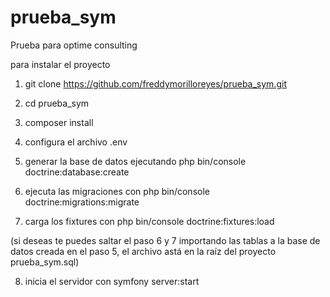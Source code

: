 # prueba_sym
Prueba para optime consulting

para instalar el proyecto 

1. git clone https://github.com/freddymorilloreyes/prueba_sym.git

2. cd prueba_sym

3. composer install

4. configura el archivo .env

5. generar la base de datos ejecutando php bin/console doctrine:database:create

6. ejecuta las migraciones con php bin/console doctrine:migrations:migrate

7. carga los fixtures con php bin/console doctrine:fixtures:load

(si deseas te puedes saltar el paso 6 y 7 importando las tablas a la base de datos creada en el paso 5, el archivo astá en la raíz del proyecto prueba_sym.sql)

8. inicia el servidor con symfony server:start
